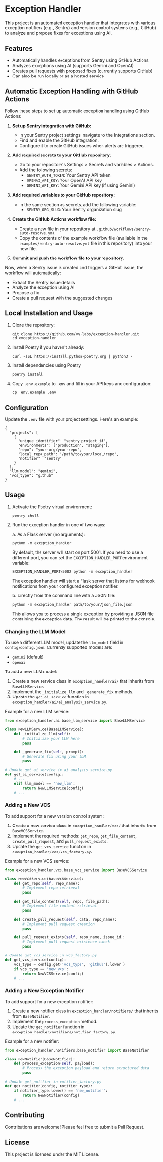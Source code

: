 # Exception Handler

This project is an automated exception handler that integrates with various exception notifiers (e.g., Sentry) and version control systems (e.g., GitHub) to analyze and propose fixes for exceptions using AI.

## Features

- Automatically handles exceptions from Sentry using GitHub Actions
- Analyzes exceptions using AI (supports Gemini and OpenAI)
- Creates pull requests with proposed fixes (currently supports GitHub)
- Can also be run locally or as a hosted service

## Automatic Exception Handling with GitHub Actions

Follow these steps to set up automatic exception handling using GitHub Actions:

1. **Set up Sentry integration with GitHub:**
   - In your Sentry project settings, navigate to the Integrations section.
   - Find and enable the GitHub integration.
   - Configure it to create GitHub issues when alerts are triggered.

2. **Add required secrets to your GitHub repository:**
   - Go to your repository's Settings > Secrets and variables > Actions.
   - Add the following secrets:
     - `SENTRY_AUTH_TOKEN`: Your Sentry API token
     - `OPENAI_API_KEY`: Your OpenAI API key
     - `GEMINI_API_KEY`: Your Gemini API key (if using Gemini)

3. **Add required variables to your GitHub repository:**
   - In the same section as secrets, add the following variable:
     - `SENTRY_ORG_SLUG`: Your Sentry organization slug

4. **Create the GitHub Actions workflow file:**
   - Create a new file in your repository at `.github/workflows/sentry-auto-resolve.yml`
   - Copy the contents of the example workflow file (available in the `examples/sentry-auto-resolve.yml` file in this repository) into your new file.

5. **Commit and push the workflow file to your repository.**

Now, when a Sentry issue is created and triggers a GitHub issue, the workflow will automatically:
- Extract the Sentry issue details
- Analyze the exception using AI
- Propose a fix
- Create a pull request with the suggested changes

## Local Installation and Usage

1. Clone the repository:
   ```
   git clone https://github.com/vy-labs/exception-handler.git
   cd exception-handler
   ```

2. Install Poetry if you haven't already:
   ```
   curl -sSL https://install.python-poetry.org | python3 -
   ```

3. Install dependencies using Poetry:
   ```
   poetry install
   ```

4. Copy `.env.example` to `.env` and fill in your API keys and configuration:
   ```
   cp .env.example .env
   ```

## Configuration

Update the `.env` file with your project settings. Here's an example:

```
{
  "projects": [
    {
      "unique_identifier": "sentry_project_id",
      "environments": ["production", "staging"],
      "repo": "your-org/your-repo",
      "local_repo_path": "/path/to/your/local/repo",
      "notifier": "sentry"
    }
  ],
  "llm_model": "gemini",
  "vcs_type": "github"
}
```
## Usage

1. Activate the Poetry virtual environment:
   ```
   poetry shell
   ```

2. Run the exception handler in one of two ways:

   a. As a Flask server (no arguments):
   ```
   python -m exception_handler
   ```

   By default, the server will start on port 5001. If you need to use a different port, you can set the `EXCEPTION_HANDLER_PORT` environment variable:

   ```
   EXCEPTION_HANDLER_PORT=5002 python -m exception_handler
   ```

   The exception handler will start a Flask server that listens for webhook notifications from your configured exception notifier.

   b. Directly from the command line with a JSON file:
   ```
   python -m exception_handler path/to/your/json_file.json
   ```

   This allows you to process a single exception by providing a JSON file containing the exception data. The result will be printed to the console.

### Changing the LLM Model

To use a different LLM model, update the `llm_model` field in `config/config.json`. Currently supported models are:

- `gemini` (default)
- `openai`

To add a new LLM model:

1. Create a new service class in `exception_handler/ai/` that inherits from `BaseLLMService`.
2. Implement the `_initialize_llm` and `_generate_fix` methods.
3. Update the `get_ai_service` function in `exception_handler/ai/ai_analysis_service.py`.

Example for a new LLM service:

```python
from exception_handler.ai.base_llm_service import BaseLLMService

class NewLLMService(BaseLLMService):
    def _initialize_llm(self):
        # Initialize your LLM here
        pass

    def _generate_fix(self, prompt):
        # Generate fix using your LLM
        pass

# Update get_ai_service in ai_analysis_service.py
def get_ai_service(config):
    # ...
    elif llm_model == 'new_llm':
        return NewLLMService(config)
    # ...
```

### Adding a New VCS

To add support for a new version control system:

1. Create a new service class in `exception_handler/vcs/` that inherits from `BaseVCSService`.
2. Implement the required methods: `get_repo`, `get_file_content`, `create_pull_request`, and `pull_request_exists`.
3. Update the `get_vcs_service` function in `exception_handler/vcs/vcs_factory.py`.

Example for a new VCS service:

```python
from exception_handler.vcs.base_vcs_service import BaseVCSService

class NewVCSService(BaseVCSService):
    def get_repo(self, repo_name):
        # Implement repo retrieval
        pass

    def get_file_content(self, repo, file_path):
        # Implement file content retrieval
        pass

    def create_pull_request(self, data, repo_name):
        # Implement pull request creation
        pass

    def pull_request_exists(self, repo_name, issue_id):
        # Implement pull request existence check
        pass

# Update get_vcs_service in vcs_factory.py
def get_vcs_service(config):
    vcs_type = config.get('vcs_type', 'github').lower()
    if vcs_type == 'new_vcs':
        return NewVCSService(config)
    # ...
```

### Adding a New Exception Notifier

To add support for a new exception notifier:

1. Create a new notifier class in `exception_handler/notifiers/` that inherits from `BaseNotifier`.
2. Implement the `process_exception` method.
3. Update the `get_notifier` function in `exception_handler/notifiers/notifier_factory.py`.

Example for a new notifier:

```python
from exception_handler.notifiers.base_notifier import BaseNotifier

class NewNotifier(BaseNotifier):
    def process_exception(self, payload):
        # Process the exception payload and return structured data
        pass

# Update get_notifier in notifier_factory.py
def get_notifier(config, notifier_type):
    if notifier_type.lower() == 'new_notifier':
        return NewNotifier(config)
    # ...
```



## Contributing

Contributions are welcome! Please feel free to submit a Pull Request.

## License

This project is licensed under the MIT License.
